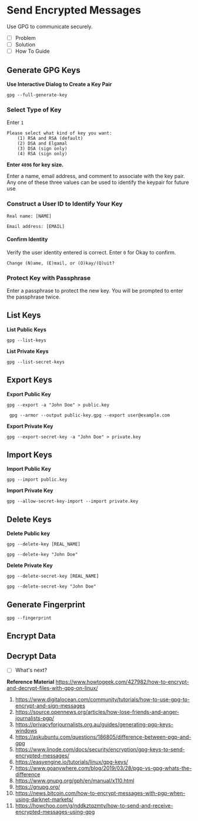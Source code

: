 # Send Encrypted Messages
Use GPG to communicate securely.

- [ ] Problem
- [ ] Solution
- [ ] How To Guide

## Generate GPG Keys

**Use Interactive Dialog to Create a Key Pair**
```shell
gpg --full-generate-key
```
### Select Type of Key
Enter `1`
```shell
Please select what kind of key you want:
    (1) RSA and RSA (default)
    (2) DSA and Elgamal
    (3) DSA (sign only)
    (4) RSA (sign only)
```

**Enter `4096` for key size.**

Enter a name, email address, and comment to associate with the key pair. Any one of these three values can be used to identify the keypair for future use

### Construct a User ID to Identify Your Key
```shell
Real name: [NAME]
```

```shell
Email address: [EMAIL]
```

#### Confirm Identity
Verify the user identity entered is correct. Enter `0` for Okay to confirm.
```shell
Change (N)ame, (E)mail, or (O)kay/(Q)uit?
```

### Protect Key with Passphrase
Enter a passphrase to protect the new key. You will be prompted to enter the passphrase twice.

## List Keys

**List Public Keys**
```shell
gpg --list-keys
```

**List Private Keys**
```shell
gpg --list-secret-keys
```

## Export Keys

**Export Public Key**
```shell
gpg --export -a "John Doe" > public.key
```

```shell
 gpg --armor --output public-key.gpg --export user@example.com
 ```

**Export Private Key**
```shell
gpg --export-secret-key -a "John Doe" > private.key
```

## Import Keys

**Import Public Key**
```shell
gpg --import public.key
```

**Import Private Key**
```shell
gpg --allow-secret-key-import --import private.key
```

## Delete Keys

**Delete Public key**
```shell
gpg --delete-key [REAL_NAME]
```

```shell
gpg --delete-key "John Doe"
```

**Delete Private Key**
```shell
gpg --delete-secret-key [REAL_NAME]
```

```shell
gpg --delete-secret-key "John Doe"
```

## Generate Fingerprint
```shell
gpg --fingerprint
```

## Encrypt Data

## Decrypt Data

- [ ] What's next?

**Reference Material**
https://www.howtogeek.com/427982/how-to-encrypt-and-decrypt-files-with-gpg-on-linux/
1. https://www.digitalocean.com/community/tutorials/how-to-use-gpg-to-encrypt-and-sign-messages
2. https://source.opennews.org/articles/how-lose-friends-and-anger-journalists-pgp/
3. https://privacyforjournalists.org.au/guides/generating-pgp-keys-windows
4. https://askubuntu.com/questions/186805/difference-between-pgp-and-gpg
5. https://www.linode.com/docs/security/encryption/gpg-keys-to-send-encrypted-messages/
6. https://easyengine.io/tutorials/linux/gpg-keys/
7. https://www.goanywhere.com/blog/2019/03/28/pgp-vs-gpg-whats-the-difference
8. https://www.gnupg.org/gph/en/manual/x110.html
9. https://gnupg.org/
10. https://news.bitcoin.com/how-to-encrypt-messages-with-pgp-when-using-darknet-markets/
11. https://howchoo.com/g/nddkztqzmty/how-to-send-and-receive-encrypted-messages-using-gpg
